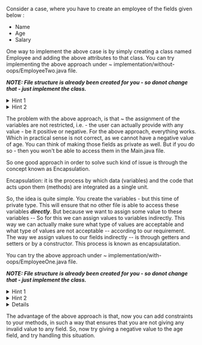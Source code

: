 Consider a case, where you have to create an employee of the fields given below : 

- Name
- Age
- Salary

One way to implement the above case is by simply creating a class named Employee and adding the 
above attributes to that class. 
You can try implementing the above approach under ~ implementation/without-oops/EmployeeTwo.java file.

***NOTE: File structure is already been created for you - so donot change that - just implement the class.***

<details>
  <summary>Hint 1</summary>
  Simply create three variables of either default or public type inside your EmployeeTwo.java class
  For eg:

  ```java
  int age;

  ```
  
</details>

<details>
  <summary>Hint 2</summary>
  Once you have already declared the respective variables, then you can create an object of EmployeeTwo class, inside MainTwo.java class. From this object, you can assign and print the values.

  ```java

  EmployeeTwo employeeTwo = new EmployeeTwo();
  employeeTwo.age = 22;
  System.out.print(employeeTwo.age)

  ```
  
</details>

The problem with the above approach, is that ~ the assignment of the variables are not restricted, i.e. - the user can actually provide with any value - be it positive or negative. For the above approach, everything works. Which in practical sense is not correct, as we cannot have a negative value of age. You can think of making those fields as private as well. But if you do so - then you won't be able to access them in the Main.java file.

So one good approach in order to solve such kind of issue is through the concept known as Encapsulation.

Encapsulation: it is the process by which data (variables) and the code that acts upon them (methods) are integrated as a single unit.

So, the idea is quite simple. You create the variables - but this time of private type. This will ensure that no other file is able to access these variables ***directly***. 
But because we want to assign some value to these variables -- So for this we can assign values to variables indirectly. This way we can actually make sure what type of values are acceptable and what type of values are not acceptable -- according to our requirement.
The way we assign values to our fields indirectly -- is through getters and setters or by a constructor. This process is known as encapsulatation.

You can try the above approach under ~ implementation/with-oops/EmployeeOne.java file.


***NOTE: File structure is already been created for you - so donot change that - just implement the class.***

<details>
  <summary>Hint 1</summary>
  Simply create three variables of private type inside your EmployeeOne.java class
  For eg:

  ```java
  private int age;

  ```
  
</details>

<details>
  <summary>Hint 2</summary>
  Once you have already declared the respective variables, then you can create 2 methods for each variable ~ for eg: for name variable we can create --> 

  ```java

  public void setName(String name){
    this.name = name;
  }

  public void getName(){
    return this.age;
  }

  ```
</details>

<details>

    <summary>Hint 3</summary>
    Once all the methods are created, then you can simply call those methods inside your MainOne.java class.

</details>

The advantage of the above approach is that, now you can add constraints to your methods, in such a way that ensures that you are not giving any invalid value to any field.
So, now try giving a negative value to the age field, and try handling this situation.